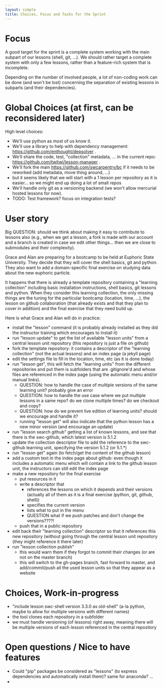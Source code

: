 ```yaml
--- 
layout: simple
title: Choices, Focus and Tasks for the Sprint
---
```


# Focus

A good target for the sprint is a complete system working with the main subpart of our lessons (shell, git, ...).
We should rather target a complete system with only a few lessons, rather than a feature-rich system that is incomplete.

Depending on the number of involved people, a lot of non-coding work can be done (and won't be lost) concerning the separation of existing lessons in subparts (and their dependencies).


# Global Choices (at first, can be reconsidered later)

High level choices:

- We'll use python as most of us know it.
- We'll use a library to help with dependency management: https://github.com/enthought/depsolver .
- We'll share the code, test, "collection" metadata, … in the current repo: https://github.com/twitwi/lesson-manager .
- We'll fork the main https://github.com/swcarpentry/bc if it needs to be reworked (add metadata, move thing around, ...)
- but it seems likely that we will start with a 1 lesson per repository as it is easier… so we might end up doing a lot of small repos
- We'll handle only git as a versioning backend (we won't allow mercurial hosted lessons for now).
- TODO: Test framework? focus on integration tests?

# User story

Big QUESTION: should we think about making it easy to contribute to lessons also (e.g., when we get a lesson, a fork is made with our account and a branch is created in case we edit other things… then we are close to submodules and their complexity).

Grace and Alan are preparing for a bootcamp to be held at Euphoric State University.
They decide that they will cover the shell basics, git and python.
They also want to add a domain-specific final exercise on studying data about the new euphoric particle.

It happens that there is already a template repository containing a "learning collection" including basic installation instructions, shell basics, git lessons and python.
When they consider this learning collection, the only missing things are the tuning for the particular bootcamp (location, time, ...), the lesson on github collaboration (that already exists and that they plan to cover in addition) and the final exercise that they need build up.

Here is what Grace and Alan will do in practice:

- install the "lesson" command (it is probably already installed as they did the instructor training which encourages to install it)
- run "lesson update" to get the list of available "lesson units" from a central lesson unit repository (this repository is just a file on github)
- fork the template repository: it contains a descriptor of the "learning collection" (not the actual lessons) and an index page (a jekyll page) 
- edit the settings file to fill in the location, time, etc (as it is done today)
- run "lesson get", this will fetch the "learning units" from the different repositories and put them is subfolders that are .gitignore'd and whose files are referenced in the index page (using the automatic menu and/or manual links).
  - QUESTION: how to handle the case of multiple versions of the same learning unit? probably give an error
  - QUESTION: how to handle the use case where we put multiple lessons in a same repo? do we clone multiple times? do we checkout and copy?
  - QUESTION: how do we prevent live edition of learning units? should we encourage and handle it?
  - running "lesson get" will also indicate that the python lesson has a new minor version (and encourage an update)
- run "lesson search github" getting a list of known lessons, and see that there is the swc-github, which latest version is 5.1.2
- update the collection descriptor file to add the reference to the swc-github learning unit, specifying the version 5.1.2 (or 5.1.*)
- run "lesson get" again (to fetch/get the content of the github lesson)
- add a custom text in the index page about github: even though it includes a automatic menu which will contain a link to the github lesson unit, the instructors can still edit the index page
- make a new repository for the final exercise
  - put resources in it
  - write a descriptor that
    - references the lessons on which it depends and their versions (actually all of them as it is a final exercise (python, git, github, shell))
    - specifies the current version
    - lists what to put in the menu
    - QUESTION what if we push patches and don't change the versions????!
  - push that in a public repository
- edit back their "learning collection" descriptor so that it references this new repository (without going through the central lesson unit repository (they might reference it there later)
- run "lesson collection publish"
  - this would warn them if they forgot to commit their changes (or are not on the master branch)
  - this will switch to the gh-pages branch, fast forward to master, and add/commit/push all the used lesson units so that they appear as a website


# Choices, Work-in-progress

- "include lesson swc-shell version 3.3.0 as old-shell" (a-la python, maybe to allow for multiple versions with different names)
- the tool clones each repository in a subfolder
- we must handle versioning (of lessons) right away, meaning there will be multiple versions of each lesson referenced in the central repository

# Open questions / Nice to have features

- Could "pip" packages be considered as "lessons" (to express dependencies and automatically install them)? same for anaconda? …
- 




